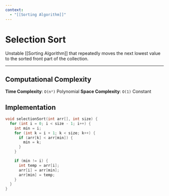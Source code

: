 ```yaml
---
context:
  - "[[Sorting Algorithm]]"
---
```


# Selection Sort

Unstable [[Sorting Algorithm]] that repeatedly moves the next lowest value to the sorted front part of the collection.

---

## Computational Complexity

**Time Complexity**: `O(n²)` Polynomial
**Space Complexity**: `O(1)` Constant

## Implementation

```c
void selectionSort(int arr[], int size) {
  for (int i = 0; i < size - 1; i++) {
    int min = i;
    for (int k = i + 1; k < size; k++) {
      if (arr[k] < arr[min]) {
        min = k;
      }
    }

    if (min != i) {
      int temp = arr[i];
      arr[i] = arr[min];
      arr[min] = temp;
    }
  }
}
```
